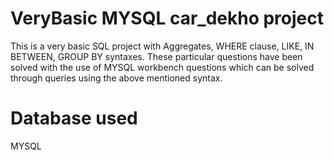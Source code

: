 # VeryBasic MYSQL car_dekho project
This is a very basic SQL project with Aggregates, WHERE clause, LIKE, IN BETWEEN, GROUP BY syntaxes.
These particular questions have been solved with the use of MYSQL workbench questions which can be solved through queries using the above mentioned syntax.

# Database used 
MYSQL
